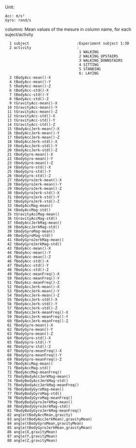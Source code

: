 Unit:

    Acc: m/s²
    Gyro: rand/s
columns: Mean values of the mesure in column name, for each suject/activity

      1 subject                      :Experiment subject 1:30
      2 activity                     :
                                      1 WALKING 
                                      2 WALKING_UPSTAIRS 
                                      3 WALKING_DOWNSTAIRS 
                                      4 SITTING            
                                      5 STANDING
                                      6: LAYING
      3 tBodyAcc-mean()-X
      4 tBodyAcc-mean()-Y
      5 tBodyAcc-mean()-Z
      6 tBodyAcc-std()-X
      7 tBodyAcc-std()-Y
      8 tBodyAcc-std()-Z
      9 tGravityAcc-mean()-X
     10 tGravityAcc-mean()-Y
     11 tGravityAcc-mean()-Z
     12 tGravityAcc-std()-X
     13 tGravityAcc-std()-Y
     14 tGravityAcc-std()-Z
     15 tBodyAccJerk-mean()-X
     16 tBodyAccJerk-mean()-Y
     17 tBodyAccJerk-mean()-Z
     18 tBodyAccJerk-std()-X
     19 tBodyAccJerk-std()-Y
     20 tBodyAccJerk-std()-Z
     21 tBodyGyro-mean()-X
     22 tBodyGyro-mean()-Y
     23 tBodyGyro-mean()-Z
     24 tBodyGyro-std()-X
     25 tBodyGyro-std()-Y
     26 tBodyGyro-std()-Z
     27 tBodyGyroJerk-mean()-X
     28 tBodyGyroJerk-mean()-Y
     29 tBodyGyroJerk-mean()-Z
     30 tBodyGyroJerk-std()-X
     31 tBodyGyroJerk-std()-Y
     32 tBodyGyroJerk-std()-Z
     33 tBodyAccMag-mean()
     34 tBodyAccMag-std()
     35 tGravityAccMag-mean()
     36 tGravityAccMag-std()
     37 tBodyAccJerkMag-mean()
     38 tBodyAccJerkMag-std()
     39 tBodyGyroMag-mean()
     40 tBodyGyroMag-std()
     41 tBodyGyroJerkMag-mean()
     42 tBodyGyroJerkMag-std()
     43 fBodyAcc-mean()-X
     44 fBodyAcc-mean()-Y
     45 fBodyAcc-mean()-Z
     46 fBodyAcc-std()-X
     47 fBodyAcc-std()-Y
     48 fBodyAcc-std()-Z
     49 fBodyAcc-meanFreq()-X
     50 fBodyAcc-meanFreq()-Y
     51 fBodyAcc-meanFreq()-Z
     52 fBodyAccJerk-mean()-X
     53 fBodyAccJerk-mean()-Y
     54 fBodyAccJerk-mean()-Z
     55 fBodyAccJerk-std()-X
     56 fBodyAccJerk-std()-Y
     57 fBodyAccJerk-std()-Z
     58 fBodyAccJerk-meanFreq()-X
     59 fBodyAccJerk-meanFreq()-Y
     60 fBodyAccJerk-meanFreq()-Z
     61 fBodyGyro-mean()-X
     62 fBodyGyro-mean()-Y
     63 fBodyGyro-mean()-Z
     64 fBodyGyro-std()-X
     65 fBodyGyro-std()-Y
     66 fBodyGyro-std()-Z
     67 fBodyGyro-meanFreq()-X
     68 fBodyGyro-meanFreq()-Y
     69 fBodyGyro-meanFreq()-Z
     70 fBodyAccMag-mean()
     71 fBodyAccMag-std()
     72 fBodyAccMag-meanFreq()
     73 fBodyBodyAccJerkMag-mean()
     74 fBodyBodyAccJerkMag-std()
     75 fBodyBodyAccJerkMag-meanFreq()
     76 fBodyBodyGyroMag-mean()
     77 fBodyBodyGyroMag-std()
     78 fBodyBodyGyroMag-meanFreq()
     79 fBodyBodyGyroJerkMag-mean()
     80 fBodyBodyGyroJerkMag-std()
     81 fBodyBodyGyroJerkMag-meanFreq()
     82 angle(tBodyAccMean,gravity)
     83 angle(tBodyAccJerkMean),gravityMean)
     84 angle(tBodyGyroMean,gravityMean)
     85 angle(tBodyGyroJerkMean,gravityMean)
     86 angle(X,gravityMean)
     87 angle(Y,gravityMean)
     88 angle(Z,gravityMean)


